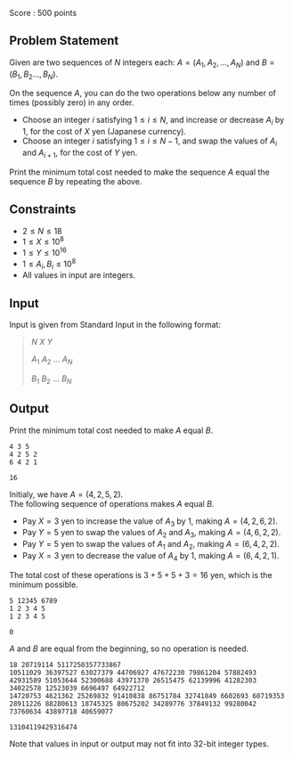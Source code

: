 Score : $500$ points

## Problem Statement

Given are two sequences of $N$ integers each: $A = (A_1, A_2, \ldots, A_N)$ and $B = (B_1, B_2 \ldots, B_N)$.

On the sequence $A$, you can do the two operations below any number of times (possibly zero) in any order.

- Choose an integer $i$ satisfying $1 \leq i \leq N$, and increase or decrease $A_i$ by $1$, for the cost of $X$ yen (Japanese currency).
- Choose an integer $i$ satisfying $1 \leq i \leq N-1$, and swap the values of $A_i$ and $A_{i+1}$, for the cost of $Y$ yen.

Print the minimum total cost needed to make the sequence $A$ equal the sequence $B$ by repeating the above.

## Constraints

- $2 \leq N \leq 18$
- $1 \leq X \leq 10^8$
- $1 \leq Y \leq 10^{16}$
- $1 \leq A_i, B_i \leq 10^8$
- All values in input are integers.

## Input

Input is given from Standard Input in the following format:

> $N$ $X$ $Y$
> 
> $A_1$ $A_2$ $\ldots$ $A_N$
> 
> $B_1$ $B_2$ $\ldots$ $B_N$

## Output

Print the minimum total cost needed to make $A$ equal $B$.

```input1
4 3 5
4 2 5 2
6 4 2 1
```

```output1
16
```

Initialy, we have $A = (4, 2, 5, 2)$.<br>
The following sequence of operations makes $A$ equal $B$.

- Pay $X = 3$ yen to increase the value of $A_3$ by $1$, making $A = (4, 2, 6, 2)$.
- Pay $Y = 5$ yen to swap the values of $A_2$ and $A_3$, making $A = (4, 6, 2, 2)$.
- Pay $Y = 5$ yen to swap the values of $A_1$ and $A_2$, making $A = (6, 4, 2, 2)$.
- Pay $X = 3$ yen to decrease the value of $A_4$ by $1$, making $A = (6, 4, 2, 1)$.

The total cost of these operations is $3+5+5+3 = 16$ yen, which is the minimum possible.

```input2
5 12345 6789
1 2 3 4 5
1 2 3 4 5
```

```output2
0
```

$A$ and $B$ are equal from the beginning, so no operation is needed.

```input3
18 20719114 5117250357733867
10511029 36397527 63027379 44706927 47672230 79861204 57882493 42931589 51053644 52300688 43971370 26515475 62139996 41282303 34022578 12523039 6696497 64922712
14720753 4621362 25269832 91410838 86751784 32741849 6602693 60719353 28911226 88280613 18745325 80675202 34289776 37849132 99280042 73760634 43897718 40659077
```

```output3
13104119429316474
```

Note that values in input or output may not fit into $32$-bit integer types.